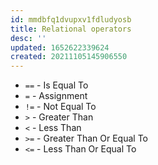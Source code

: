 ```yaml
---
id: mmdbfq1dvupxv1fdludyosb
title: Relational operators
desc: ''
updated: 1652622339624
created: 20211105145906550
---
```


- `==` - Is Equal To
- `=` - Assignment
- `!=` - Not Equal To
- `>` - Greater Than
- `<` - Less Than
- `>=` - Greater Than Or Equal To
- `<=` - Less Than Or Equal To
